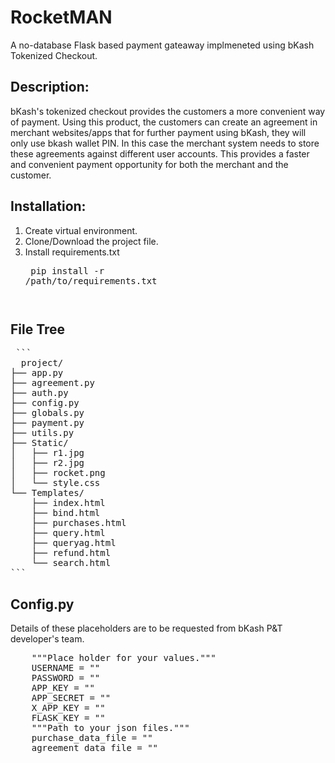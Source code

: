 # RocketMAN
A no-database Flask based payment gateaway implmeneted using bKash Tokenized Checkout.

## Description:
bKash's tokenized checkout provides the customers a more convenient way of payment. Using this product, the customers can create an agreement in merchant websites/apps that for further payment using bKash, they will only use bkash wallet PIN. In this case the merchant system needs to store these agreements against different user accounts. This provides a faster and convenient payment opportunity for both the merchant and the customer.

## Installation:
1. Create virtual environment.
2. Clone/Download the project file.
3. Install requirements.txt <pre> pip install -r /path/to/requirements.txt <pre>

## File Tree
<pre> ``` 
  project/
├── app.py
├── agreement.py
├── auth.py
├── config.py
├── globals.py
├── payment.py
├── utils.py
├── Static/
│   ├── r1.jpg
│   ├── r2.jpg
│   ├── rocket.png
│   └── style.css
└── Templates/
    ├── index.html
    ├── bind.html
    ├── purchases.html
    ├── query.html
    ├── queryag.html
    ├── refund.html
    └── search.html
``` </pre>

## Config.py
Details of these placeholders are to be requested from bKash P&T developer's team.
<pre>
    """Place holder for your values."""
    USERNAME = "<your_username>"
    PASSWORD = "<your_password>"
    APP_KEY = "<your_app_key>"
    APP_SECRET = "<your_app_secret>"
    X_APP_KEY = "<your_x_app_key>"
    FLASK_KEY = "<your_flask_key>"
    """Path to your json files."""
    purchase_data_file = "<path_to_purchases_file>"
    agreement_data_file = "<path_to_agreement_file>"
</pre>
